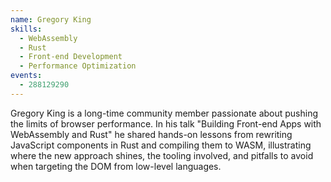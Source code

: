 ```yaml
---
name: Gregory King
skills:
  - WebAssembly
  - Rust
  - Front-end Development
  - Performance Optimization
events:
  - 288129290
---
```


Gregory King is a long-time community member passionate about pushing the limits of browser performance. In his talk "Building Front-end Apps with WebAssembly and Rust" he shared hands-on lessons from rewriting JavaScript components in Rust and compiling them to WASM, illustrating where the new approach shines, the tooling involved, and pitfalls to avoid when targeting the DOM from low-level languages.
